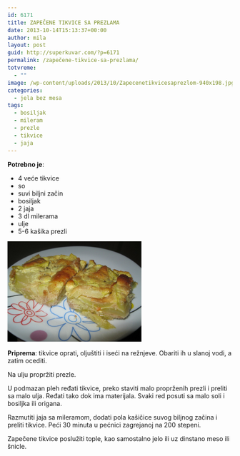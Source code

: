 ```yaml
---
id: 6171
title: ZAPEČENE TIKVICE SA PREZLAMA
date: 2013-10-14T15:13:37+00:00
author: mila
layout: post
guid: http://superkuvar.com/?p=6171
permalink: /zapečene-tikvice-sa-prezlama/
totvreme:
  - ""
image: /wp-content/uploads/2013/10/Zapecenetikvicesaprezlom-940x198.jpg
categories:
  - jela bez mesa
tags:
  - bosiljak
  - mileram
  - prezle
  - tikvice
  - jaja
---
```

**Potrebno je**:

  * 4 veće tikvice
  * so
  * suvi biljni začin
  * bosiljak
  * 2 jaja
  * 3 dl milerama
  * ulje
  * 5-6 kašika prezli

[<img class="alignnone size-medium wp-image-6173" src="/wp-content/uploads/2013/10/Zapecenetikvicesaprezlom-1024x768.jpg" alt="Zapecenetikvicesaprezlom" width="300" height="225" />](/wp-content/uploads/2013/10/Zapecenetikvicesaprezlom.jpg)

**Priprema**: tikvice oprati, oljuštiti i iseći na režnjeve. Obariti ih u slanoj vodi, a zatim ocediti.

Na ulju propržiti prezle.

U podmazan pleh ređati tikvice, preko staviti malo proprženih prezli i preliti sa malo ulja. Ređati tako dok ima materijala. Svaki red posuti sa malo soli i bosiljka ili origana.

Razmutiti jaja sa mileramom, dodati pola kašičice suvog biljnog začina i preliti tikvice. Peći 30 minuta u pećnici zagrejanoj na 200 stepeni.

Zapečene tikvice poslužiti tople, kao samostalno jelo ili uz dinstano meso ili šnicle.